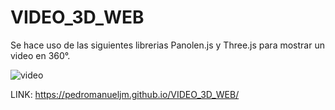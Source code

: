 # VIDEO_3D_WEB
Se hace uso de las siguientes librerias Panolen.js y Three.js para mostrar un video en 360°.

![video](https://user-images.githubusercontent.com/71619972/108757096-67bbf180-7517-11eb-9a7a-3c6c542d3d6d.PNG)

LINK:  https://pedromanueljm.github.io/VIDEO_3D_WEB/
